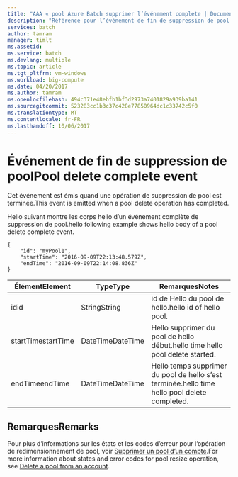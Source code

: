 ```yaml
---
title: "AAA « pool Azure Batch supprimer l’événement complete | Documents Microsoft »"
description: "Référence pour l’événement de fin de suppression de pool Batch."
services: batch
author: tamram
manager: timlt
ms.assetid: 
ms.service: batch
ms.devlang: multiple
ms.topic: article
ms.tgt_pltfrm: vm-windows
ms.workload: big-compute
ms.date: 04/20/2017
ms.author: tamram
ms.openlocfilehash: 494c371e48ebfb1bf3d2973a7401829a939ba141
ms.sourcegitcommit: 523283cc1b3c37c428e77850964dc1c33742c5f0
ms.translationtype: MT
ms.contentlocale: fr-FR
ms.lasthandoff: 10/06/2017
---
```

# <a name="pool-delete-complete-event"></a><span data-ttu-id="0022f-103">Événement de fin de suppression de pool</span><span class="sxs-lookup"><span data-stu-id="0022f-103">Pool delete complete event</span></span>

 <span data-ttu-id="0022f-104">Cet événement est émis quand une opération de suppression de pool est terminée.</span><span class="sxs-lookup"><span data-stu-id="0022f-104">This event is emitted when a pool delete operation has completed.</span></span>

 <span data-ttu-id="0022f-105">Hello suivant montre les corps hello d’un événement complète de suppression de pool.</span><span class="sxs-lookup"><span data-stu-id="0022f-105">hello following example shows hello body of a pool delete complete event.</span></span>

```
{
    "id": "myPool1",
    "startTime": "2016-09-09T22:13:48.579Z",
    "endTime": "2016-09-09T22:14:08.836Z"
}
```

|<span data-ttu-id="0022f-106">Élément</span><span class="sxs-lookup"><span data-stu-id="0022f-106">Element</span></span>|<span data-ttu-id="0022f-107">Type</span><span class="sxs-lookup"><span data-stu-id="0022f-107">Type</span></span>|<span data-ttu-id="0022f-108">Remarques</span><span class="sxs-lookup"><span data-stu-id="0022f-108">Notes</span></span>|
|-------------|----------|-----------|
|<span data-ttu-id="0022f-109">id</span><span class="sxs-lookup"><span data-stu-id="0022f-109">id</span></span>|<span data-ttu-id="0022f-110">String</span><span class="sxs-lookup"><span data-stu-id="0022f-110">String</span></span>|<span data-ttu-id="0022f-111">id de Hello du pool de hello.</span><span class="sxs-lookup"><span data-stu-id="0022f-111">hello id of hello pool.</span></span>|
|<span data-ttu-id="0022f-112">startTime</span><span class="sxs-lookup"><span data-stu-id="0022f-112">startTime</span></span>|<span data-ttu-id="0022f-113">DateTime</span><span class="sxs-lookup"><span data-stu-id="0022f-113">DateTime</span></span>|<span data-ttu-id="0022f-114">Hello supprimer du pool de hello début.</span><span class="sxs-lookup"><span data-stu-id="0022f-114">hello time hello pool delete started.</span></span>|
|<span data-ttu-id="0022f-115">endTime</span><span class="sxs-lookup"><span data-stu-id="0022f-115">endTime</span></span>|<span data-ttu-id="0022f-116">DateTime</span><span class="sxs-lookup"><span data-stu-id="0022f-116">DateTime</span></span>|<span data-ttu-id="0022f-117">Hello temps supprimer du pool de hello s’est terminée.</span><span class="sxs-lookup"><span data-stu-id="0022f-117">hello time hello pool delete completed.</span></span>|

## <a name="remarks"></a><span data-ttu-id="0022f-118">Remarques</span><span class="sxs-lookup"><span data-stu-id="0022f-118">Remarks</span></span>
<span data-ttu-id="0022f-119">Pour plus d’informations sur les états et les codes d’erreur pour l’opération de redimensionnement de pool, voir [Supprimer un pool d’un compte](https://docs.microsoft.com/rest/api/batchservice/delete-a-pool-from-an-account).</span><span class="sxs-lookup"><span data-stu-id="0022f-119">For more information about states and error codes for pool resize operation, see [Delete a pool from an account](https://docs.microsoft.com/rest/api/batchservice/delete-a-pool-from-an-account).</span></span>